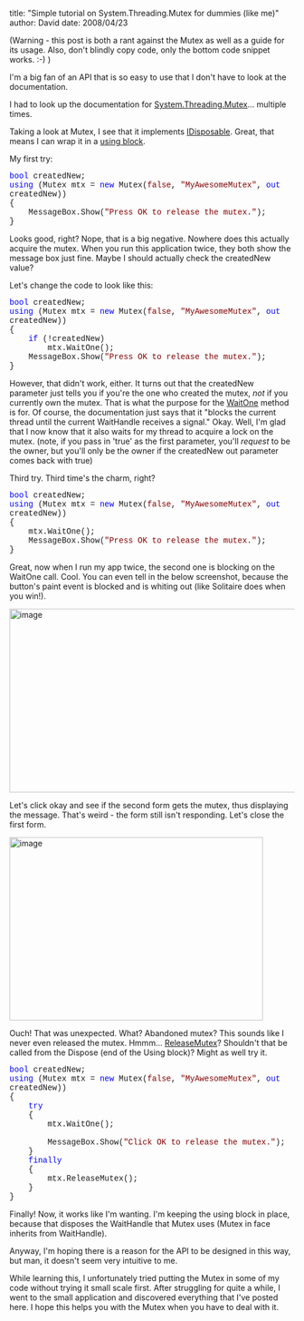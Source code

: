 
title: "Simple tutorial on System.Threading.Mutex for dummies (like me)"
author: David
date: 2008/04/23

<p>(Warning - this post is both a rant against the Mutex as well as a guide for its usage. Also, don't blindly copy code, only the bottom code snippet works. :-) )</p> <p>I'm a big fan of an API that is so easy to use that I don't have to look at the documentation.</p> <p>I had to look up the documentation for <a href="http://msdn2.microsoft.com/en-us/library/system.threading.mutex.aspx">System.Threading.Mutex</a>... multiple times.</p> <p>Taking a look at Mutex, I see that it implements <a href="http://msdn2.microsoft.com/en-us/library/system.idisposable.aspx">IDisposable</a>. Great, that means I can wrap it in a <a href="http://msdn2.microsoft.com/en-us/library/yh598w02(VS.80).aspx">using block</a>.</p> <p>My first try:</p> <div style="font-family: courier new"><span style="color: blue">bool</span> createdNew; <br><span style="color: blue">using</span> (Mutex mtx = <span style="color: blue">new</span> Mutex(<span style="color: maroon">false</span>, <span style="color: maroon">"MyAwesomeMutex"</span>, <span style="color: blue">out</span> createdNew)) <br>{ <br>&nbsp;&nbsp;&nbsp; MessageBox.Show(<span style="color: maroon">"Press OK to release the mutex."</span>); <br>} </div> <p>Looks good, right? Nope, that is a big negative. Nowhere does this actually acquire the mutex. When you run this application twice, they both show the message box just fine. Maybe I should actually check the createdNew value?</p> <p>Let's change the code to look like this:</p> <div style="font-family: courier new"><span style="color: blue">bool</span> createdNew; <br><span style="color: blue">using</span> (Mutex mtx = <span style="color: blue">new</span> Mutex(<span style="color: maroon">false</span>, <span style="color: maroon">"MyAwesomeMutex"</span>, <span style="color: blue">out</span> createdNew)) <br>{ <br>&nbsp;&nbsp;&nbsp; <span style="color: blue">if</span> (!createdNew) <br>&nbsp;&nbsp;&nbsp;&nbsp;&nbsp;&nbsp;&nbsp; mtx.WaitOne(); <br>&nbsp;&nbsp;&nbsp; MessageBox.Show(<span style="color: maroon">"Press OK to release the mutex."</span>); <br>}</div> <p>However, that didn't work, either. It turns out that the createdNew parameter just tells you if you're the one who created the mutex, <em>not</em> if you currently own the mutex. That is what the purpose for the <a href="http://msdn2.microsoft.com/en-us/library/system.threading.mutex.waitone.aspx">WaitOne</a> method is for. Of course, the documentation just says that it "blocks the current thread until the current WaitHandle receives a signal." Okay. Well, I'm glad that I now know that it also waits for my thread to acquire a lock on the mutex. (note, if you pass in 'true' as the first parameter, you'll <em>request</em> to be the owner, but you'll only be the owner if the createdNew out parameter comes back with true)</p> <p>Third try. Third time's the charm, right?</p> <div style="font-family: courier new"><span style="color: blue">bool</span> createdNew; <br><span style="color: blue">using</span> (Mutex mtx = <span style="color: blue">new</span> Mutex(<span style="color: maroon">false</span>, <span style="color: maroon">"MyAwesomeMutex"</span>, <span style="color: blue">out</span> createdNew)) <br>{ <br>&nbsp;&nbsp;&nbsp; mtx.WaitOne(); <br>&nbsp;&nbsp;&nbsp; MessageBox.Show(<span style="color: maroon">"Press OK to release the mutex."</span>); <br>}</div> <p>Great, now when I run my app twice, the second one is blocking on the WaitOne call. Cool. You can even tell in the below screenshot, because the button's paint event is blocked and is whiting out (like Solitaire does when you win!).</p> <p><a href="http://www.mohundro.com/blog/content/binary/WindowsLiveWriter/SimpletutorialonSy.Mutexfordummieslikeme_DE3C/image_6.png"><img style="border-right: 0px; border-top: 0px; border-left: 0px; border-bottom: 0px" height="324" alt="image" src="http://www.mohundro.com/blog/content/binary/WindowsLiveWriter/SimpletutorialonSy.Mutexfordummieslikeme_DE3C/image_thumb_2.png" width="625" border="0"></a> </p> <p>Let's click okay and see if the second form gets the mutex, thus displaying the message. That's weird - the form still isn't responding. Let's close the first form.</p> <p><a href="http://www.mohundro.com/blog/content/binary/WindowsLiveWriter/SimpletutorialonSy.Mutexfordummieslikeme_DE3C/image_8.png"><img style="border-right: 0px; border-top: 0px; border-left: 0px; border-bottom: 0px" height="323" alt="image" src="http://www.mohundro.com/blog/content/binary/WindowsLiveWriter/SimpletutorialonSy.Mutexfordummieslikeme_DE3C/image_thumb_3.png" width="448" border="0"></a> </p> <p>Ouch! That was unexpected. What? Abandoned mutex? This sounds like I never even released the mutex. Hmmm... <a href="http://msdn2.microsoft.com/en-us/library/system.threading.mutex.releasemutex.aspx">ReleaseMutex</a>? Shouldn't that be called from the Dispose (end of the Using block)? Might as well try it.</p> <div style="font-family: courier new"><span style="color: blue">bool</span> createdNew; <br><span style="color: blue">using</span> (Mutex mtx = <span style="color: blue">new</span> Mutex(<span style="color: maroon">false</span>, <span style="color: maroon">"MyAwesomeMutex"</span>, <span style="color: blue">out</span> createdNew)) <br>{ <br>&nbsp;&nbsp;&nbsp; <span style="color: blue">try</span> <br>&nbsp;&nbsp;&nbsp; { <br>&nbsp;&nbsp;&nbsp;&nbsp;&nbsp;&nbsp;&nbsp; mtx.WaitOne(); <br><br>&nbsp;&nbsp;&nbsp;&nbsp;&nbsp;&nbsp;&nbsp; MessageBox.Show(<span style="color: maroon">"Click OK to release the mutex."</span>); <br>&nbsp;&nbsp;&nbsp; } <br>&nbsp;&nbsp;&nbsp; <span style="color: blue">finally</span> <br>&nbsp;&nbsp;&nbsp; { <br>&nbsp;&nbsp;&nbsp;&nbsp;&nbsp;&nbsp;&nbsp; mtx.ReleaseMutex(); <br>&nbsp;&nbsp;&nbsp; } <br>}</div> <p>Finally! Now, it works like I'm wanting. I'm keeping the using block in place, because that disposes the WaitHandle that Mutex uses (Mutex in face inherits from WaitHandle).</p> <p>Anyway, I'm hoping there is a reason for the API to be designed in this way, but man, it doesn't seem very intuitive to me.</p> <p>While learning this, I unfortunately tried putting the Mutex in some of my code without trying it small scale first. After struggling for quite a while, I went to the small application and discovered everything that I've posted here. I hope this helps you with the Mutex when you have to deal with it.</p>
